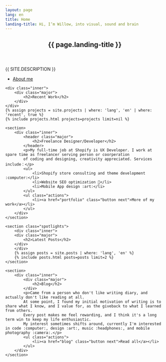 ```yaml
---
layout: page
lang: en
title: Home
landing-title: Hi, I’m Willow, into visual, sound and brain
---
```


<section id="banner" class="major">
	<div class="inner">
		<header class="major">
			<h1>{{ page.landing-title }}</h1>
		</header>
		<div class="content">
			<p style="text-transform: uppercase;">{{ site.description }}</p>
			<ul class="actions">
				<li><a href="about" class="button next scrolly">About me</a></li>
			</ul>
		</div>
	</div>
</section>

<div id="main">

    <div class="inner">
        <div class="major">
            <h2>Recent Work</h2>
        </div>
    </div>
    {% assign projects = site.projects | where: 'lang', 'en' | where: 'recent', true %}
    {% include projects.html projects=projects limit=nil %}

    <section>
        <div class="inner">
            <header class="major">
                <h2>Freelance Designer/Developer</h2>
            </header>
            <p>My full-time job at Shopify is UX Developer. I work at spare time as freelancer serving person or coorperation
            of coding and designing, creativity appreciated. Services include：</p>
            <ul>
                <li>Shopify store consulting and theme development :computer:</li>
                <li>Website SEO optimization 🔧</li>
                <li>Mobile App design :art:</li>
            </ul>
            <ul class="actions">
                <li><a href="portfolio" class="button next">More of my work</a></li>
            </ul>
        </div>
    </section>

    <section class="spotlights">
        <div class="inner">
        <div class="major">
            <h2>Latest Posts</h2>
        </div>
        </div>
        {% assign posts = site.posts | where: 'lang', 'en' %}
        {% include posts.html posts=posts limit=2 %}
    </section>

    <section>
        <div class="inner">
            <div class="major">
                <h2>Blog</h2>
            </div>
            <p>Came from a person who don't like writing diary, and actually don't like reading at all.
            At some point, I found my initial motivation of writing is to share what I know, and I value for, as the giveback to what I learned from others.
            Every post makes me feel rewarding, and I think it's a long term win to keep my life enthusiastic.
            My interest sometimes shifts around, currently I'm interested in code :computer:, design :art:, music :headphones:, and mobile photography :camera:.</p>
            <ul class="actions">
                <li><a href="blog" class="button next">Read all</a></li>
            </ul>
        </div>
    </section>

</div>


